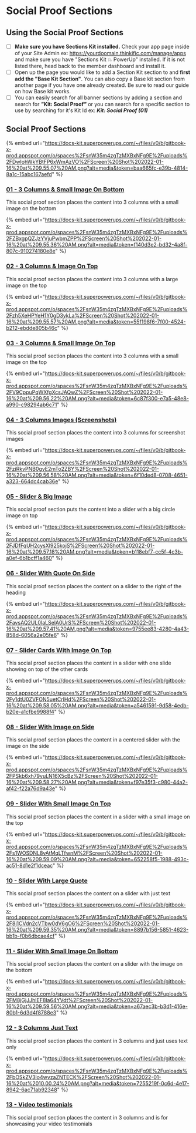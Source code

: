 # Social Proof Sections

## Using the Social Proof Sections

* [ ] **Make sure you have Sections Kit installed.** Check your app page inside of your Site Admin ex: https://yourdoomain.thinkific.com/manage/apps and make sure you have "Sections Kit 💥 PowerUp" installed. If it is not listed there, head back to the member dashboard and install it.
* [ ] Open up the page you would like to add a Section Kit section to and **first add the "Base Kit Section"**. You can also copy a Base kit section from another page if you have one already created. Be sure to read our guide on how Base kit works.
* [ ] You can easily search for all banner sections by adding a section and search for _**"**_**Kit: Social Proof**_**"**_ or you can search for a specific section to use by searching for it's Kit Id ex: _**Kit: Social Proof (01)**_

## Social Proof Sections

{% embed url="https://docs-kit.superpowerups.com/~/files/v0/b/gitbook-x-prod.appspot.com/o/spaces%2FsnW35m4zgTzMXBxNFg9E%2Fuploads%2FDwIohWkYBtFP6xWmAzVO%2FScreen%20Shot%202022-01-16%20at%209.55.07%20AM.png?alt=media&token=baa665fc-e39b-4814-8a1c-15abc167aefd" %}

### [01 - 3 Columns & Small Image On Bottom ](01-3-columns-and-small-image-on-bottom.md)

This social proof section places the content into 3 columns with a small image on the bottom

{% embed url="https://docs-kit.superpowerups.com/~/files/v0/b/gitbook-x-prod.appspot.com/o/spaces%2FsnW35m4zgTzMXBxNFg9E%2Fuploads%2FZBxgpQZJzYVjuPwbmZPP%2FScreen%20Shot%202022-01-16%20at%209.55.36%20AM.png?alt=media&token=f140d3e2-bd32-4a8f-807c-910274180e8e" %}

### [02 - 3 Columns & Image On Top ](02-3-columns-and-image-on-top.md)

This social proof section places the content into 3 columns with a large image on the top

{% embed url="https://docs-kit.superpowerups.com/~/files/v0/b/gitbook-x-prod.appspot.com/o/spaces%2FsnW35m4zgTzMXBxNFg9E%2Fuploads%2Fzh5XeHPYeH1Y0gD3ykLa%2FScreen%20Shot%202022-01-16%20at%209.55.57%20AM.png?alt=media&token=55f198f6-7f00-4524-b212-ebdde805b46c" %}

### [03 - 3 Columns & Small Image On Top](03-3-columns-and-small-image-on-top.md)

This social proof section places the content into 3 columns with a small image on the top

{% embed url="https://docs-kit.superpowerups.com/~/files/v0/b/gitbook-x-prod.appspot.com/o/spaces%2FsnW35m4zgTzMXBxNFg9E%2Fuploads%2FV9CppuPqWXfgXcsJAQwZ%2FScreen%20Shot%202022-01-16%20at%209.56.22%20AM.png?alt=media&token=6c87f300-e7a5-48e8-a990-c98294ab6c71" %}

### [04 - 3 Columns Images (Screenshots) ](04-3-columns-images-screenshots.md)

This social proof section places the content into 3 columns for screenshot images

{% embed url="https://docs-kit.superpowerups.com/~/files/v0/b/gitbook-x-prod.appspot.com/o/spaces%2FsnW35m4zgTzMXBxNFg9E%2Fuploads%2FziRkvPNB0gvE2mTo2ZBY%2FScreen%20Shot%202022-01-16%20at%209.56.58%20AM.png?alt=media&token=6f10ded8-0708-4651-a323-664dc4cab36e" %}

### [05 - Slider & Big Image ](05-slider-and-big-image.md)

This social proof section puts the content into a slider with a big circle image on top

{% embed url="https://docs-kit.superpowerups.com/~/files/v0/b/gitbook-x-prod.appspot.com/o/spaces%2FsnW35m4zgTzMXBxNFg9E%2Fuploads%2FJDfFqUH2cysXl925kojS%2FScreen%20Shot%202022-01-16%20at%209.57.18%20AM.png?alt=media&token=b118ebf7-cc5f-4c3b-a0ef-6b1bcff1a460" %}

### [06 - Slider With Quote On Side ](06-slider-with-quote-on-side.md)

This social proof section places the content on a slider to the right of the heading

{% embed url="https://docs-kit.superpowerups.com/~/files/v0/b/gitbook-x-prod.appspot.com/o/spaces%2FsnW35m4zgTzMXBxNFg9E%2Fuploads%2FavsAQ2UL0IaLSelA0UrS%2FScreen%20Shot%202022-01-16%20at%209.57.41%20AM.png?alt=media&token=9755ee83-4280-4a43-858d-6056a2e05fe6" %}

### [07 - Slider Cards With Image On Top](07-slider-cards-with-image-on-top.md)&#x20;

This social proof section places the content in a slider with one slide showing on top of the other cards

{% embed url="https://docs-kit.superpowerups.com/~/files/v0/b/gitbook-x-prod.appspot.com/o/spaces%2FsnW35m4zgTzMXBxNFg9E%2Fuploads%2Fy1dtU0ZVFON5uetCrlHd%2FScreen%20Shot%202022-01-16%20at%209.58.05%20AM.png?alt=media&token=a5461591-9d58-4edb-b20e-a1cfbe9988f4" %}

### [08 - Slider With Image on Side ](08-slider-with-image-on-side.md)

This social proof section places the content in a centered slider with the image on the side

{% embed url="https://docs-kit.superpowerups.com/~/files/v0/b/gitbook-x-prod.appspot.com/o/spaces%2FsnW35m4zgTzMXBxNFg9E%2Fuploads%2FPSkb6xh79vuLN16X5cBz%2FScreen%20Shot%202022-01-16%20at%209.58.27%20AM.png?alt=media&token=f97e35f3-c980-44a2-af42-f22a76d9a43e" %}

### [09 - Slider With Small Image On Top](09-slider-with-small-image-on-top.md)&#x20;

This social proof section places the content in a slider with a small image on the top

{% embed url="https://docs-kit.superpowerups.com/~/files/v0/b/gitbook-x-prod.appspot.com/o/spaces%2FsnW35m4zgTzMXBxNFg9E%2Fuploads%2Fs1WOSDNL8vAtMqLTfwnM%2FScreen%20Shot%202022-01-16%20at%209.59.09%20AM.png?alt=media&token=652258f5-1988-493c-ac51-8d1e2f1dceac" %}

### [10 - Slider With Large Quote ](10-slider-with-large-quote.md)

This social proof section places the content on a slider with just text

{% embed url="https://docs-kit.superpowerups.com/~/files/v0/b/gitbook-x-prod.appspot.com/o/spaces%2FsnW35m4zgTzMXBxNFg9E%2Fuploads%2F8j1CVdn2cVTbw0dV6gO6%2FScreen%20Shot%202022-01-16%20at%209.59.35%20AM.png?alt=media&token=8897b156-5851-4623-bb1b-f0b6dbcae4cf" %}

### [11 - Slider With Small Image On Bottom ](11-slider-with-small-image-on-bottom.md)

This social proof section places the content on a slider with the image on the bottom

{% embed url="https://docs-kit.superpowerups.com/~/files/v0/b/gitbook-x-prod.appspot.com/o/spaces%2FsnW35m4zgTzMXBxNFg9E%2Fuploads%2FM8jGjJJhIEF8la64YVdt%2FScreen%20Shot%202022-01-16%20at%209.59.56%20AM.png?alt=media&token=a67aec3b-b3d1-416e-80b1-6d3d4f8788e3" %}

### [12 - 3 Columns Just Text ](12-3-columns-just-text.md)

This social proof section places the content in 3 columns and just uses text only

{% embed url="https://docs-kit.superpowerups.com/~/files/v0/b/gitbook-x-prod.appspot.com/o/spaces%2FsnW35m4zgTzMXBxNFg9E%2Fuploads%2FbOSkZV3Io4wvzaZNTECK%2FScreen%20Shot%202022-01-16%20at%2010.00.24%20AM.png?alt=media&token=7255219f-0c6d-4e17-8942-6ac71ab92348" %}

### [13 - Video testimonials](13-video-testimonials.md)&#x20;

This social proof section places the content in 3 columns and is for showcasing your video testimonials
